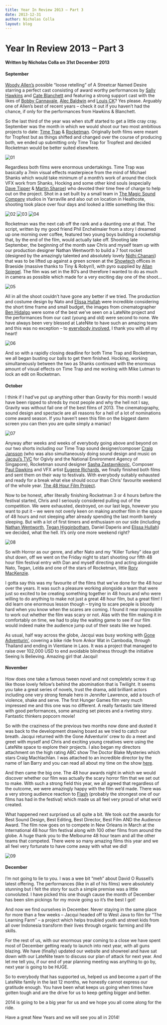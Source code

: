 ```yaml
---
title: Year In Review 2013 – Part 3
date: 2013-12-31
author: Nicholas Colla
layout: blog
---
```

# Year In Review 2013 – Part 3

**Written by Nicholas Colla on 31st December 2013**

#### September

[Woody Allen’s](http://www.imdb.com/name/nm0000095/) possible “loose retelling” of A Streetcar Named Desire starring a perfect cast consisting of award worthy performances by [Sally Hawkins](http://www.imdb.com/name/nm1020089) and [Cate Blanchett](http://www.imdb.com/name/nm0000949/) and featuring a strong support cast with the likes of [Bobby Cannavale](http://www.imdb.com/name/nm0134072/), [Alec Baldwin](http://www.imdb.com/name/nm0000285/) and [Louis CK](http://www.imdb.com/name/nm0127373/)? Yes please. Arguably one of Allen’s best of recent years – check it out if you haven’t had the chance, if only for the performances from Hawkins & Blanchett.

So the last third of the year was when stuff started to get a little cray cray. September was the month in which we would shoot our two most ambitious projects to date: [Time Trap](./../portfolio/time-trap/) & [Rocketman](./../portfolio/rocketman/). Originally both films were meant for Tropfest but as things shifted and changed over the course of producing both, we ended up submitting only Time Trap for Tropfest and decided Rocketman would be better suited elsewhere.

![01](/static/blog/12-0110.jpg)

Regardless both films were enormous undertakings. Time Trap was basically a 7min visual effects masterpiece from the mind of Michael Shanks which would take minimum of a month’s work of around the clock VFX work from Shanks, Hocking and some other kind souls (especially [Dave Tipper](http://miragedesign.co.nz) & [Martin Sharpe](http://www.martinsharpe.com.au)) who devoted their time free of charge to help out on the project. Shot in a set built by a small team in [The Magic Sound Company](http://craigjansson.com) studios in Yarraville and also out on location in Heathcote, shooting took place over four days and looked a little something like this:

![02](/static/blog/12-025.jpg) ![03](/static/blog/12-033.jpg) ![04](/static/blog/12-043.jpg)

Rocketman was the next cab off the rank and a daunting one at that. The script, written by my good friend Phil Enchelmaier from a story I dreamed up one morning over coffee, featured two young boys building a rocketship that, by the end of the film, would actually take off. Shooting late September, the beginning of the month saw Chris and myself team up with our production designer Nathan Wentworth to build a 7 foot rocket (designed by the amazingly talented and absolutely lovely [Nidhi Chanani](http://everydayloveart.com)) that was to be lifted up against a green screen at the [Showtech](http://www.showtechaustralia.com.au) offices in Braeside (massive thanks to Tiny & Robyn!), with pyro supplied by [Allan Spiegel](http://showfx.com.au). The film was set in the 80’s and therefore I wanted to do as much in camera as possible which made for a very exciting day one of the shoot…

![05](/static/blog/12-053.jpg)

All in all the shoot couldn’t have gone any better if we tried. The production and costume design by Nato and [Elissa Hullah](http://elissahullah.tumblr.com) were incredible considering the short time frame and small budget, the images from cinematographer [Ben Hidalgo](http://www.benjaminhidalgob.com) were some of the best we’ve seen on a LateNite project and the performances from our cast (young and old) were second to none. We have always been very blessed at LateNite to have such an amazing team and this was no exception – to [everybody involved](./../portfolio/rocketman/), I thank you with all my heart!

![06](/static/blog/12-061.jpg)

And so with a rapidly closing deadline for both Time Trap and Rocketman, we all began busting our balls to get them finished. Hocking, working simultaneously between the two as Shanks continued with the enormous amount of visual effects on Time Trap and me working with Mike Lutman to lock an edit on Rocketman.

#### October

I think if I had’ve put up anything other than Gravity for this month I would have been ripped to shreds by most people and why the hell not I say, Gravity was without fail one of the best films of 2013. The cinematography, sound design and spectacle are all reasons for a hell of a lot of nominations come award season. If you haven’t seen this film on the biggest damn screen you can then you are quite simply a maniac!

![07](/static/blog/12-072.jpg)

Anyway after weeks and weeks of everybody going above and beyond on our two shorts including our Time Trap sound designer/composer [Craig Jansson](http://craigjansson.com) (who was also simultaneously doing sound design and music on [Jacqui’s TVC](./../portfolio/national-environment-agency/) for Ogivly and the National Environment Agency of Singapore), Rocketman sound designer [Sasha Zastavnikovic](http://www.reddotworld.com), Composer [Paul Dawkins](http://www.imdb.com/name/nm2317183/) and VFX artist [Eugene Richards](http://therefinery.net.au), we finally finished both films and sent them on their way to festivals. With everybody suitably exhausted and ready for a break what else should occur than Chris’ favourite weekend of the whole year. [The 48 Hour Film Project](http://www.48melbourne.com.au).

Now to be honest, after literally finishing Rocketman 3 or 4 hours before the festival started, Chris and I seriously considered pulling out of the competition. We were exhausted, destroyed, on our last legs, however you want to put it – we were not overly keen on making another film in the space of 48 hours and not sleeping after already spending the last month barely sleeping. But with a lot of first timers and enthusiasm on our side (including [Nathan Wentworth](http://www.imdb.com/name/nm0921132/), [Tegan Higginbotham](http://teganhigginbotham.tumblr.com), Daniel Daperis and [Elissa Hullah](http://elissahullah.tumblr.com)) we decided, what the hell. It’s only one more weekend right?

![08](/static/blog/12-082.jpg)

So with Horror as our genre, and after Nato and my “Killer Turkey” idea got shut down, off we went on the Friday night to start shooting our fifth 48 hour film festival entry with Dan and myself directing and acting alongside Nato, Tegan, Lelda and one of the stars of Rocketman, little [Rory MacKenzie](http://www.imdb.com/name/nm6048680/).

I gotta say this was my favourite of the films that we’ve done for the 48 hour over the years. It was such a pleasure working alongside a team that were just so excited to be creating something together in 48 hours and who were willing to do anything to make not just a great 48 hour film, but a great film! I did learn one enormous lesson though – trying to scare people is bloody hard when you know when the scares are coming. I found it near impossible to work out whether the film was scary or not. Alas with the film making it in comfortably on time, we had to play the waiting game to see if our film would indeed make the audience jump out of their seats like we hoped.

As usual, half way across the globe, Jacqui was busy working with [Gone Adventurin’](http://www.goneadventurin.com), covering a bike ride from Ankor Wat in Cambodia, through Thailand and ending in Vientiane in Laos. It was a project that managed to raise over 102,000 USD to end avoidable blindness through the initiative Seeing Is Believing. Amazing girl that Jacqui!

#### November

How does one take a famous tween novel and not completely screw it up like those lovely fellow’s behind the abomination that is Twilight. It seems you take a great series of novels, trust the drama, add brilliant actors including one very strong female hero in Jennifer Lawrence, add a touch of violence, shake and serve. The first Hunger Games film very much impressed me and this one was no different. A really fantastic tale littered with good performances, some amazing set pieces and a riveting story. Fantastic thinkers popcorn movie!

So with the craziness of the previous two months now done and dusted it was back to the development drawing board as we tried to catch our breath. Jacqui returned with the Gone Adventurin’ crew to do a meet and greet with myself and Chris and exciting young creatives were using the LateNite space to explore their projects. I also began my directors attachment on the high rating ABC show The Doctor Blake Mysteries which stars Craig Machlachlan. I was attached to an incredible director by the name of Ian Barry and you can read all about my time on the show [here](./../2013/12/11/impeccable-imaginings-incredible-ian-barry/).

And then came the big one. The 48 hour awards night in which we would discover whether our film was actually the scary horror film that we set out to make. With such a strong field this year, we all agreed that regardless of the outcome, we were amazingly happy with the film we’d made. There was a very strong audience reaction to [Flash](./../portfolio/flash/) (probably the strongest one of our films has had in the festival) which made us all feel very proud of what we’d created.

What happened next surprised us all quite a bit. We took out the awards for Best Sound Design, Best Editing, Best Director, Best Film AND the Audience Award. The film now goes on to compete in New Orleans in March at the International 48 hour film festival along with 100 other films from around the globe. A huge thank you to the Melbourne 48 hour team and all the other teams that competed. There were so many amazing films this year and we all feel very fortunate to have come away with what we did!

![09](/static/blog/12-092.jpg)

#### December

I’m not going to lie to you. I was a wee bit “meh” about David O Russell’s latest offering. The performances (like in all of his films) were absolutely stunning but I felt the story for such a simple premise was a little convoluted. I have picked this one though cause the month of December has been slim pickings for my movie going so it’s the best I got!

And now we find ourselves in December. Never staying in the same place for more than a few weeks – Jacqui headed off to West Java to film for “The Learning Farm” – a project which helps troubled youth and street kids from all over Indonesia transform their lives through organic farming and life skills.

For the rest of us, with our enormous year coming to a close we have spent most of December getting ready to launch into next year, with all guns blazing. We have (finally) updated our website and showreel and have sat down with our LateNite team to discuss our plan of attack for next year. And let me tell you, if our end of year planning meeting was anything to go by, next year is going to be HUGE.

So to everybody that has supported us, helped us and become a part of the LateNite family in the last 12 months, we honestly cannot express our gratitude enough. You have been what keeps us going when times have gotten tough and are the drive for us to keep getting bigger and better.

2014 is going to be a big year for us and we hope you all come along for the ride.

Have a great New Years and we will see you all in 2014!
